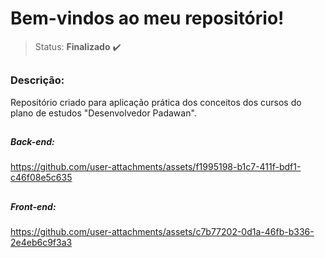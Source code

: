 # Bem-vindos ao meu repositório!

>Status: **Finalizado** ✔️

##

### **Descrição:** 

Repositório criado para aplicação prática dos conceitos dos cursos do plano de estudos "Desenvolvedor Padawan".

##

##### **Back-end:** 
https://github.com/user-attachments/assets/f1995198-b1c7-411f-bdf1-c46f08e5c635

##

##### **Front-end:** 
https://github.com/user-attachments/assets/c7b77202-0d1a-46fb-b336-2e4eb6c9f3a3
